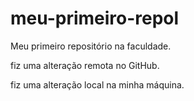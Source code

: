 # meu-primeiro-repol
Meu primeiro repositório na faculdade.

fiz uma alteração remota no GitHub.

fiz uma alteração local na minha máquina.
